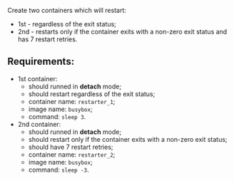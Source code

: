 
Create two containers which will restart:
- 1st - regardless of the exit status;
- 2nd - restarts only if the container exits with a non-zero exit status and has 7 restart retries.  

## Requirements:
- 1st container:
  - should runned in **detach** mode;
  - should restart regardless of the exit status;
  - container name: `restarter_1`;
  - image name: `busybox`;
  - command: `sleep 3`.
- 2nd container:
  - should runned in **detach** mode;
  - should restart only if the container exits with a non-zero exit status;
  - should have 7 restart retries;
  - container name: `restarter_2`;
  - image name: `busybox`;
  - command: `sleep -3`.

